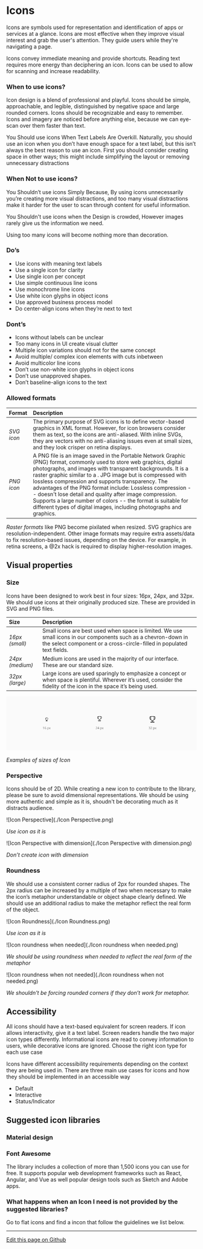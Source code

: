 # Icons

Icons are symbols used for representation and identification of apps or services at a glance. Icons are most effective when they improve visual interest and grab the user's attention. They guide users while they're navigating a page.

Icons convey immediate meaning and provide shortcuts. Reading text requires more energy than deciphering an icon. Icons can be used to allow for scanning and increase readability.

### When to use icons?

Icon design is a blend of professional and playful. Icons should be simple, approachable, and legible, distinguished by negative space and large rounded corners. Icons should be recognizable and easy to remember. Icons and imagery are noticed before anything else, because we can eye-scan over them faster than text.

You Should use icons When Text Labels Are Overkill. Naturally, you should use an icon when you don’t have enough space for a text label, but this isn’t always the best reason to use an icon. First you should consider creating space in other ways; this might include simplifying the layout or removing unnecessary distractions

### When Not to use icons?

You Shouldn’t use icons Simply Because, By using icons unnecessarily you’re creating more visual distractions, and too many visual distractions make it harder for the user to scan through content for useful information.

You Shouldn't use icons when the Design is crowded, However images rarely give us the information we need.

Using too many icons will become nothing more than decoration.


### Do’s

* Use icons with meaning text labels
* Use a single icon for clarity
* Use single icon per concept
* Use simple continuous line icons
* Use monochrome line icons
* Use white icon glyphs in object icons
* Use approved business process model
* Do center-align icons when they’re next to text


### Dont’s

* Icons without labels can be unclear
* Too many icons in UI create visual clutter
* Multiple icon variations should not for the same concept
* Avoid multiple/ complex icon elements with cuts inbetween
* Avoid multicolor line icons
* Don’t use non-white icon glyphs in object icons
* Don’t use unapproved shapes.
* Don’t baseline-align icons to the text


### Allowed formats


| Format | Description |
 | :------  | :-----------|
 | *SVG icon*    | The primary purpose of SVG icons is to define vector-based graphics in XML format. However, for icon browsers consider them as text, so the icons are anti-aliased. With inline SVGs, they are vectors with no anti-aliasing issues even at small sizes, and they look crisper on retina displays.       |
 | *PNG icon*   | A PNG file is an image saved in the Portable Network Graphic (PNG) format, commonly used to store web graphics, digital photographs, and images with transparent backgrounds. It is a raster graphic similar to a . JPG image but is compressed with lossless compression and supports transparency. The advantages of the PNG format include: Lossless compression -- doesn't lose detail and quality after image compression. Supports a large number of colors -- the format is suitable for different types of digital images, including photographs and graphics.       |


*Raster formats* like PNG become pixilated when resized. SVG graphics are resolution-independent. Other image formats may require extra assets/data to fix resolution-based issues, depending on the device. For example, in retina screens, a @2x hack is required to display higher-resolution images.


## Visual properties

<!--  Provide a visual example of each of the subsection of the visual properties guidelines (Follow)

Example of a subsection:

 
 ## Subsection (Property type)

 Introduction (PLain text)

 ![Image]()
 _Caption of the image_

 | Property | Description |
 | :------  | :-----------|
 | Value    | Value       |
 
 
 -->



### Size

Icons have been designed to work best in four sizes: 16px, 24px, and 32px. We should use icons at their originally produced size. These are provided in SVG and PNG files.

 | Size | Description |
 | :------  | :-----------|
 | *16px (small)*    | Small icons are best used when space is limited. We use small icons in our components such as a chevron-down in the select component or a cross-circle-filled in populated text fields.       |
 | *24px (medium)*    | Medium icons are used in the majority of our interface. These are our standard size.       |
 | *32px (large)*    | Large icons are used sparingly to emphasize a concept or when space is plentiful. Wherever it’s used, consider the fidelity of the icon in the space it’s being used.

![icon sizes image](./iconsizes.png.png)       

_Examples of sizes of Icon_



<!--
### Type
-->


### Perspective

Icons should be of 2D. While creating a new icon to contribute to the library, please be sure to avoid dimensional representations. We should be using more authentic and simple as it is, shoudn't be decorating much as it distracts audience.

![Icon Perspective](./Icon Perspective.png)       

_Use icon as it is_


![Icon Perspective with dimension](./Icon Perspective with dimension.png)       

_Don’t create icon with dimension_



### Roundness

We should use a consistent corner radius of 2px for rounded shapes. The 2px radius can be increased by a multiple of two when necessary to make the icon’s metaphor understandable or object shape clearly defined. We should use an additional radius to make the metaphor reflect the real form of the object.


![Icon Roundness](./Icon Roundness.png)       

_Use icon as it is_


![Icon roundness when needed](./Icon roundness when needed.png)       

_We should be using roundness when needed to reflect the real form of the metaphor_


![Icon roundness when not needed](./Icon roundness when not needed.png)       

_We shouldn't be forcing rounded corners if they don’t work for metaphor._




## Accessibility
All icons should have a text-based equivalent for screen readers. If icon allows interactivity, give it a text label. Screen readers handle the two major icon types differently. Informational icons are read to convey information to users, while decorative icons are ignored. Choose the right icon type for each use case

Icons have different accessibility requirements depending on the context they are being used in. There are three main use cases for icons and how they should be implemented in an accessible way

* Default
* Interactive
* Status/Indicator



## Suggested icon libraries

### Material design

### Font Awesome

The library includes a collection of more than 1,500 icons you can use for free. It supports popular web development frameworks such as React, Angular, and Vue as well popular design tools such as Sketch and Adobe apps.

### What happens when an Icon I need is not provided by the suggested libraries?

Go to flat icons and find a incon that follow the guidelines we list below.




-------------------------

[Edit this page on Github](https://github.com/dxc-technology/halstack-style-guide/blob/master/guidelines/components/accordion/README.md)
